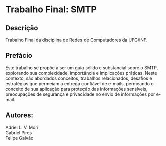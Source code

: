 # Trabalho Final: SMTP

## Descrição

Trabalho Final da disciplina de Redes de Computadores da UFG/INF.

## Prefácio 

Este trabalho se propõe a ser um guia sólido e substancial sobre o SMTP, explorando sua complexidade, importância e implicações práticas. Neste contexto, são abordados conceitos, trabalhos relacionados, desafios e estratégias que permeiam a entrega confiável de e-mails, permeando o conceito de sua aplicação para proteção das informações sensíveis, preocupações de segurança e privacidade no envio de informações por e-mail.  

## Autores:
Adriel L. V. Mori \
Gabriel Pires \
Felipe Galvão


